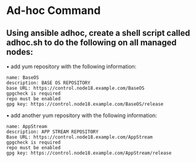 # Ad-hoc Command

## Using ansible adhoc, create a shell script called adhoc.sh to do the following on all managed nodes:

• add yum repository with the following information:

    name: BaseOS
    description: BASE OS REPOSITORY
    base URL: https://control.node18.example.com/BaseOS
    gpgcheck is required
    repo must be enabled
    gpg key: https://control.node18.example.com/BaseOS/release

• add another yum repository with the following information:
  
    name: AppStream
    description: APP STREAM REPOSITORY
    Base URL: https://control.node18.example.com/AppStream
    gpgcheck is required
    repo must be enabled
    gpg key: https://control.node18.example.com/AppStream/release
